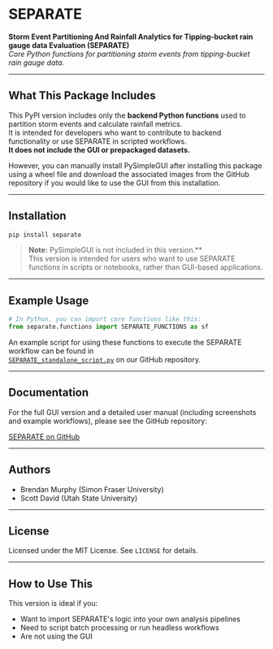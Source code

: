 # SEPARATE

**Storm Event Partitioning And Rainfall Analytics for Tipping-bucket rain gauge data Evaluation (SEPARATE)**  
*Core Python functions for partitioning storm events from tipping-bucket rain gauge data.*

---

## What This Package Includes

This PyPI version includes only the **backend Python functions** used to partition storm events and calculate rainfall metrics.  
It is intended for developers who want to contribute to backend functionality or use SEPARATE in scripted workflows.  
**It does not include the GUI or prepackaged datasets.**

However, you can manually install PySimpleGUI after installing this package using a wheel file and download the associated images from the GitHub repository if you would like to use the GUI from this installation.

---

## Installation

```bash
pip install separate
```

> **Note:** PySimpleGUI is not included in this version.**  
> This version is intended for users who want to use SEPARATE functions in scripts or notebooks, rather than GUI-based applications.

---

## Example Usage

```python
# In Python, you can import core functions like this:
from separate.functions import SEPARATE_FUNCTIONS as sf
```

An example script for using these functions to execute the SEPARATE workflow can be found in  
[`SEPARATE_standalone_script.py`](https://github.com/WatershedsWildfireResearchCollaborative/SEPARATE/blob/main/SEPARATE_standalone_script.py) on our GitHub repository.

---

## Documentation

For the full GUI version and a detailed user manual (including screenshots and example workflows), please see the GitHub repository:

[SEPARATE on GitHub](https://github.com/WatershedsWildfireResearchCollaborative/SEPARATE)

---

## Authors

- Brendan Murphy (Simon Fraser University)
- Scott David (Utah State University)

---

## License

Licensed under the MIT License. See `LICENSE` for details.

---

## How to Use This

This version is ideal if you:
- Want to import SEPARATE's logic into your own analysis pipelines
- Need to script batch processing or run headless workflows
- Are not using the GUI
